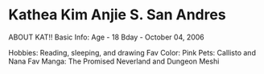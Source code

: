 # Kathea Kim Anjie S. San Andres
ABOUT KAT!!
Basic Info: 
Age - 18
Bday - October 04, 2006

Hobbies: Reading, sleeping, and drawing
Fav Color: Pink
Pets: Callisto and Nana
Fav Manga: The Promised Neverland and Dungeon Meshi

